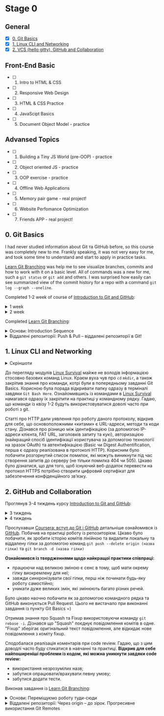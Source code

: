 # Stage 0

## General 
- [x] [0. Git Basics](#0-git-basics)
- [x] [1. Linux CLI and Networking](#1-linux-cli-and-networking)
- [x] [2. VCS (hello gitty), GitHub and Collaboration](#2-github-and-collaboration)

## Front-End Basic
- [ ] 1. Intro to HTML & CSS
- [ ] 2. Responsive Web Design
- [ ] 3. HTML & CSS Practice
- [ ] 4. JavaScipt Basics
- [ ] 5. Document Object Model - practice 

## Advansed Topics
- [ ] 1. Building a Tiny JS World (pre-OOP) - practice
- [ ] 2. Object oriented JS - practice
- [ ] 3. OOP exercise - practice
- [ ] 4. Offline Web Applications
- [ ] 5. Memory pair game - real project!
- [ ] 6. Website Perfomance Optimization 
- [ ] 7. Friends APP - real project!


## 0. Git Basics

I had never studied information about Git та GitHub before, so this course was completely new to me. Frankly speaking, it was not very easy for me,        and took some time to understand and start to apply in practice tasks.
  
[Learn Git Branching](https://learngitbranching.js.org/?locale=uk)  was help me to see visualize branches, commits and how to work with it on a basic       level. All of commands was a new for me, such a `git status` or `git add` and others. I was surprised how easily can see summarized view of the commit history for a repo with a command `git log --graph --oneline`. 

Completed 1-2 week of course of [Introduction to Git and GitHub](https://www.coursera.org/learn/introduction-git-github/home/week/1): 
 
<details><summary>1 week</summary>
<img src="./task_git_basics/1 week.png"> 
</details>
  
<details><summary>2 week</summary>
<img src="./task_git_basics/2 week.png">
</details>
  
Completed [Learn Git Branching](https://learngitbranching.js.org/?locale=uk): 
  
<details><summary>Основи: Introduction Sequence</summary>
<img src="./task_git_basics/Git_and_GitHub_Indroduction.png">  
</details>
  
<details><summary>Віддалені репозиторії: Push & Pull – віддалені репозиторії в Git!</summary>
<img src="./task_git_basics/Git_and_GitHub_Push_and_Pull.png">
</details>

## 1. Linux CLI and Networking
<details><summary>Скріншоти</summary>

<img src="./task_linux_cli/quiz_1.png"> 
<img src="./task_linux_cli/quiz_2.png"> 
<img src="./task_linux_cli/quiz_3.png"> 
<img src="./task_linux_cli/quiz_4.png"> 
  
</details>

До перегляду модулів [Linux Survival](https://linuxsurvival.com](https://linuxsurvival.com/)) майже не володів інформацією стосовно базових команд Linux. Краєм вуха чув про `cd` `mkdir`, а також закріпив знання про команди, котрі були в попередньому завданні Git Basics. Корисною була порада відкривати папку одразу в терміналі завдяки `Git Bash Here`. Ознайомившись із командами в [Linux Survival](https://linuxsurvival.com/) намагався одразу їх закріпити на практиці у командному рядку. Гадаю, що команди із квізу 1-2 будуть використовуватися доволі часто при роботі з git.

Статті про HTTP дали уявлення про роботу даного протоколу, відкрив для себе, що основоположними «китами» є URL-адреси, методи та коди стану. Дізнався про різницю між ідентифікацією (за допомогою ІР-адреси клієнта, FAT URL, заголовків запиту та кукі), авторизацією (найкращий спосіб ідентифікації користувача за допомогою технології на зразок OAuth) та автентифікацією (Basic чи Digest Authentification, перша є одразу реалізована в протоколі HTTP). Корисним було побачити розгорнутий список помилок, які можуть виникнути під час створення запитів до серверу (не тільки помилка 404 чи 505). Цікаво було дізнатися, що для того, щоб існуючий веб-додаток перевести на протокол HTTPS потрібно створити цифровий сертифікат для забезпечення конфіденційного звʼязку.

## 2. GitHub and Collaboration

Проглянув 3-4 тиждень курсу [Introduction to Git and GitHub](https://www.coursera.org/learn/introduction-git-github/home/week/3): 

<details><summary>3 тиждень</summary>
<img src="./task_git_collaboration/3_week.png"> 
</details>
  
<details><summary>4 тиждень</summary>
<img src="./task_git_collaboration/4_week.png">
</details>

Прослухавши [Coursera: вступ до Git і GitHub](https://www.coursera.org/learn/introduction-git-github/home/week/3) детальніше ознайомився із [GitHub](https://github.com/). Побачив на практиці роботу із репозиторієм. Цікаво було побачити, як зробити історію комітів лінійною та видалити локальну та віддалену гілки за допомогою команд `git push --delete origin (назва гілки)` та `git branch -d (назва гілки)`

**Ознайомився із твердженнями щодо найкращої практики співпраці:**
- працюючи над великою зміною є сенс в тому, щоб мати окрему гілку виокремлену для неї;
- завжди синхронізувати свої гілки, перш ніж починати будь-яку роботу самостійно;
- уникати дуже великих змін, які змінюють багато різних речей.

Було цікаво наочно побачити як за допомогою командного рядка та GitHub виконується Pull Request. Цього не вистачало при виконанні завдання із пункту Git Basics =)

Отримав знання про Squash та Fixup використовуючи команду `git rebase -i`. Дізнався що "Squash" поєднує повідомлення комітів в одне. "Fixup" зберігає оригінальний текст повідомлення, але відкидає нове повідомлення з коміту fixup.

Сподобалася реалізація коментарів при code review. Гадаю, що з цим доводлі часто буду стикатися в навчанні та практиці.
**Відкрив для себе найпоширеніші проблеми із кодом, які можна уникнути завдяки code review:**
- використання незрозумілих назв;
- забутися опрацювати/врахувати певну умову;
- забутися додати тести.

Виконав завдання із [Learn Git Branching](https://learngitbranching.js.org/?locale=uk): 
  
<details><summary>Основи: Переміщуємо роботу туди-сюди</summary>
<img src="./task_git_collaboration/Git_and_GitHub_Indroduction.png">  
</details>
  
<details><summary>Віддалені репозиторії: Через origin – до зірок. Прогресивне використання Git Remotes</summary>
<img src="./task_git_collaboration/Git_and_GitHub_Push_and_Pull.png">
</details>
